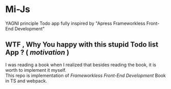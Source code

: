 # Mi-Js
YAGNI principle Todo app fully inspired by "Apress Frameworkless Front-End Development"

## WTF , Why You happy with this stupid Todo list App ? ( *motivation* )
I was reading a book when I realized that besides reading the book, it is worth to implement it myself. \
This repo is implementation of *Frameworkless Front-End Development* Book in TS and webpack.
